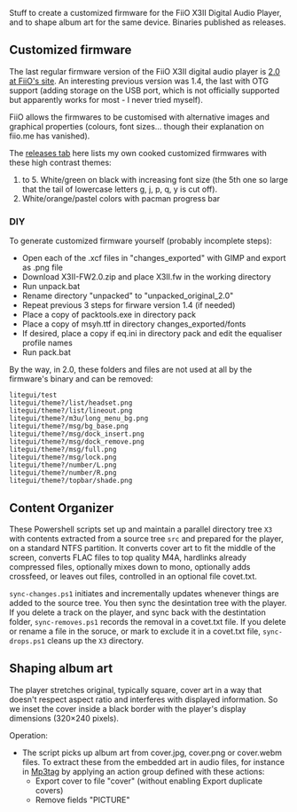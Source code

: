 Stuff to create a customized firmware for the FiiO X3II Digital Audio Player, and to shape album art for the same device. Binaries published as releases.

## Customized firmware
The last regular firmware version of the FiiO X3II digital audio player is [2.0 at FiiO's site](hhttps://forum.fiio.com/firmwareDown.do). An interesting previous version was 1.4, the last with OTG support (adding storage on the USB port, which is not officially supported but apparently works for most - I never tried myself).
 
FiiO allows the firmwares to be customised with alternative images and graphical properties (colours, font sizes… though their explanation on fiio.me has vanished).

The [releases tab](https://github.com/ssomers/FiiO-X3II/releases) here lists my own cooked customized firmwares with these high contrast themes:
 1. to 5. White/green on black with increasing font size (the 5th one so large that the tail of lowercase letters g, j, p, q, y is cut off).
 6. White/orange/pastel colors with pacman progress bar

### DIY
To generate customized firmware yourself (probably incomplete steps):
* Open each of the .xcf files in "changes_exported" with GIMP and export as .png file
* Download X3II-FW2.0.zip and place X3II.fw in the working directory
* Run unpack.bat
* Rename directory "unpacked" to "unpacked_original_2.0"
* Repeat previous 3 steps for firware version 1.4 (if needed)
* Place a copy of packtools.exe in directory pack
* Place a copy of msyh.ttf in directory changes_exported/fonts
* If desired, place a copy if eq.ini in directory pack and edit the equaliser profile names
* Run pack.bat

By the way, in 2.0, these folders and files are not used at all by the firmware's binary and can be removed:

    litegui/test
    litegui/theme?/list/headset.png
    litegui/theme?/list/lineout.png
    litegui/theme?/m3u/long_menu_bg.png
    litegui/theme?/msg/bg_base.png
    litegui/theme?/msg/dock_insert.png
    litegui/theme?/msg/dock_remove.png
    litegui/theme?/msg/full.png
    litegui/theme?/msg/lock.png
    litegui/theme?/number/L.png
    litegui/theme?/number/R.png
    litegui/theme?/topbar/shade.png

## Content Organizer

These Powershell scripts set up and maintain a parallel directory tree `X3` with contents extracted from a source tree `src` and prepared for the player, on a standard NTFS partition. It converts cover art to fit the middle of the screen, converts FLAC files to top quality M4A, hardlinks already compressed files, optionally mixes down to mono, optionally adds crossfeed, or leaves out files, controlled in an optional file covet.txt.

`sync-changes.ps1` initiates and incrementally updates whenever things are added to the source tree. You then sync the desintation tree with the player. If you delete a track on the player, and sync back with the destintation folder, `sync-removes.ps1` records the removal in a covet.txt file.
If you delete or rename a file in the soruce, or mark to exclude it in a covet.txt file, `sync-drops.ps1` cleans up the `X3` directory.

## Shaping album art

The player stretches original, typically square, cover art in a way that doesn't respect aspect ratio and interferes with displayed information.
So we inset the cover inside a black border with the player's display dimensions (320×240 pixels).

Operation:

* The script picks up album art from cover.jpg, cover.png or cover.webm files. To extract these from the embedded art in audio files, for instance in [Mp3tag](http://www.mp3tag.de/en/) by applying an action group defined with these actions:
  * Export cover to file "cover" (without enabling Export duplicate covers)
  * Remove fields "PICTURE"
